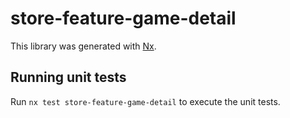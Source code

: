 # store-feature-game-detail

This library was generated with [Nx](https://nx.dev).

## Running unit tests

Run `nx test store-feature-game-detail` to execute the unit tests.

